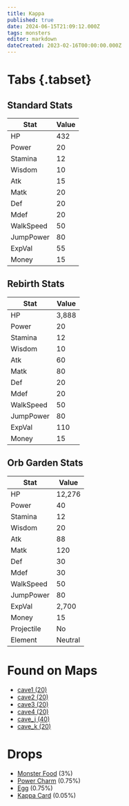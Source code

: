 ```yaml
---
title: Kappa
published: true
date: 2024-06-15T21:09:12.000Z
tags: monsters
editor: markdown
dateCreated: 2023-02-16T00:00:00.000Z
---
```


# Tabs {.tabset}

## Standard Stats

|Stat|Value|
|-|-|
|HP|432|
|Power|20|
|Stamina|12|
|Wisdom|10|
|Atk|15|
|Matk|20|
|Def|20|
|Mdef|20|
|WalkSpeed|50|
|JumpPower|80|
|ExpVal|55|
|Money|15|
## Rebirth Stats

|Stat|Value|
|-|-|
|HP|3,888|
|Power|20|
|Stamina|12|
|Wisdom|10|
|Atk|60|
|Matk|80|
|Def|20|
|Mdef|20|
|WalkSpeed|50|
|JumpPower|80|
|ExpVal|110|
|Money|15|
## Orb Garden Stats

|Stat|Value|
|-|-|
|HP|12,276|
|Power|40|
|Stamina|12|
|Wisdom|20|
|Atk|88|
|Matk|120|
|Def|30|
|Mdef|30|
|WalkSpeed|50|
|JumpPower|80|
|ExpVal|2,700|
|Money|15|
|Projectile|No|
|Element|Neutral|

# Found on Maps
 * [cave1 (20)](/maps/cave1)
 * [cave2 (20)](/maps/cave2)
 * [cave3 (20)](/maps/cave3)
 * [cave4 (20)](/maps/cave4)
 * [cave_j (40)](/maps/cave_j)
 * [cave_k (20)](/maps/cave_k)

# Drops
 * [Monster Food](/items/monster-food) (3%)
 * [Power Charm](/items/power-charm) (0.75%)
 * [Egg](/items/egg) (0.75%)
 * [Kappa Card](/items/kappa-card) (0.05%)
